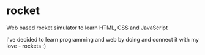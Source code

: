 # rocket
Web based rocket simulator to learn HTML, CSS and JavaScript

I've decided to learn programming and web by doing and connect it with my love - rockets :)